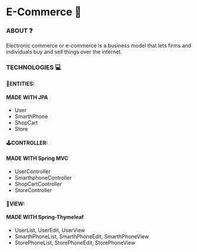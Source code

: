 # E-Commerce 📱

### ABOUT ❓

Electronic commerce or e-commerce is a business model that lets firms and individuals buy and sell things over the internet.

### TECHNOLOGIES 💻

#### 👤ENTITIES:

#### MADE WITH JPA

- User
- SmarthPhone
- ShopCart
- Store

#### 🕹CONTROLLER:

#### MADE WITH Spring MVC

- UserController
- SmarthphoneController
- ShopCartController
- StoreController

#### 🌁VIEW:

#### MADE WITH Spring-Thymeleaf

- UserList, UserEdit, UserView
- SmarthPhoneList, SmarthPhoneEdit, SmarthPhoneView
- StorePhoneList, StorePhoneEdit, StorePhoneView
